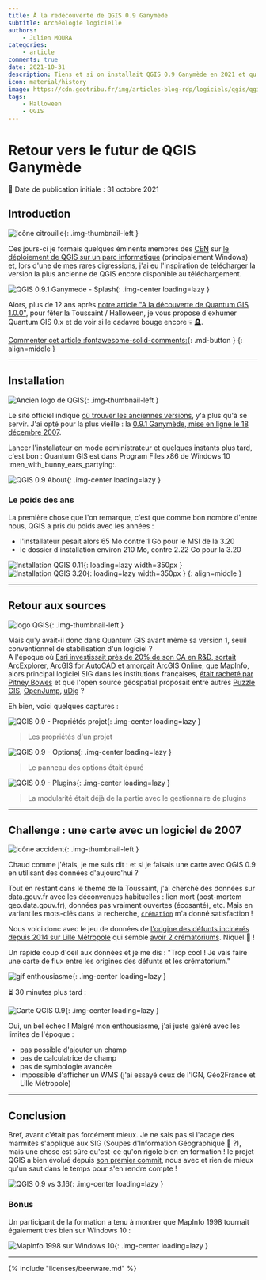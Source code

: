 ```yaml
---
title: À la redécouverte de QGIS 0.9 Ganymède
subtitle: Archéologie logicielle
authors:
    - Julien MOURA
categories:
    - article
comments: true
date: 2021-10-31
description: Tiens et si on installait QGIS 0.9 Ganymède en 2021 et qu'on essayait de faire une carte ? Petit voyage dans le temps.
icon: material/history
image: https://cdn.geotribu.fr/img/articles-blog-rdp/logiciels/qgis/qgis_0x/qgis_0-9_ganymede_splash.png
tags:
    - Halloween
    - QGIS
---
```


# Retour vers le futur de QGIS Ganymède

:calendar: Date de publication initiale : 31 octobre 2021

## Introduction

![icône citrouille](https://cdn.geotribu.fr/img/logos-icones/divers/citrouille.png "icône citrouille"){: .img-thumbnail-left }

Ces jours-ci je formais quelques éminents membres des [CEN](https://fr.wikipedia.org/wiki/Conservatoire_d%27espaces_naturels) sur [le déploiement de QGIS sur un parc informatique](https://oslandia.com/formations/qgis9-administration-dun-parc-qgis/) (principalement Windows) et, lors d'une de mes rares digressions, j'ai eu l'inspiration de télécharger la version la plus ancienne de QGIS encore disponible au téléchargement.

![QGIS 0.9.1 Ganymede - Splash](https://cdn.geotribu.fr/img/articles-blog-rdp/logiciels/qgis/qgis_0x/qgis_0-9_ganymede_splash.png "QGIS 0.9.1 Ganymede - Splash"){: .img-center loading=lazy }

Alors, plus de 12 ans après [notre article "A la découverte de Quantum GIS 1.0.0"](../2009/2009-08-28_a-la-decouverte-de-qgis.md), pour fêter la Toussaint / Halloween, je vous propose d'exhumer Quantum GIS 0.x et de voir si le cadavre bouge encore :skull: :headstone:.

[Commenter cet article :fontawesome-solid-comments:](#__comments "Aller aux commentaires"){: .md-button }
{: align=middle }

----

## Installation

![Ancien logo de QGIS](https://cdn.geotribu.fr/img/logos-icones/logiciels_librairies/qgis_old.png "Ancien logo de QGIS"){: .img-thumbnail-left }

Le site officiel indique [où trouver les anciennes versions](https://download.osgeo.org/qgis/), y'a plus qu'à se servir. J'ai opté pour la plus vieille : la [0.9.1 Ganymède, mise en ligne le 18 décembre 2007](https://download.osgeo.org/qgis/windows/qgis_setup0.9.1.18_12_2007.exe).

Lancer l'installateur en mode administrateur et quelques instants plus tard, c'est bon : Quantum GIS est dans Program Files x86 de Windows 10 :men_with_bunny_ears_partying:.

![QGIS 0.9 About](https://cdn.geotribu.fr/img/articles-blog-rdp/logiciels/qgis/qgis_0x/qgis_0-9-1x_about.png "QGIS 0.9 About"){: .img-center loading=lazy }

### Le poids des ans

La première chose que l'on remarque, c'est que comme bon nombre d'entre nous, QGIS a pris du poids avec les années :

- l'installateur pesait alors 65 Mo contre 1 Go pour le MSI de la 3.20
- le dossier d'installation environ 210 Mo, contre 2.22 Go pour la 3.20

![Installation QGIS 0.11](https://cdn.geotribu.fr/img/articles-blog-rdp/logiciels/qgis/qgis_0x/qgis_0x_size_installed.png "Taille de l'installation de QGIS 0.11"){: loading=lazy width=350px }
![Installation QGIS 3.20](https://cdn.geotribu.fr/img/articles-blog-rdp/logiciels/qgis/qgis_0x/qgis_320_size_installed.png "Taille de l'installation de QGIS 3.20"){: loading=lazy width=350px }
{: align=middle }

----

## Retour aux sources

![logo QGIS](https://cdn.geotribu.fr/img/logos-icones/logiciels_librairies/qgis.png "logo QGIS"){: .img-thumbnail-left }

Mais qu'y avait-il donc dans Quantum GIS avant même sa version 1, seuil conventionnel de stabilisation d'un logiciel ?  
A l'époque où [Esri investissait près de 20% de son CA en R&D, sortait ArcExplorer, ArcGIS for AutoCAD et amorçait ArcGIS Online](https://www.esri.com/news/arcnews/winter0708articles/arcgis-product-suite.html), que MapInfo, alors principal logiciel SIG dans les institutions françaises, [était racheté par Pitney Bowes](https://www.investorrelations.pitneybowes.com/news-releases/news-release-details/pitney-bowes-completes-acquisition-mapinfo) et que l'open source géospatial proposait entre autres [Puzzle GIS](../2009/2009-05-24_a-la-decouverte-de-puzzle-gis.md), [OpenJump](../2009/2009-05-31_a-la-decouverte-d-openjump.md), [uDig](../2009/2009-06-07_a-la-decouverte-de-udig.md) ?

Eh bien, voici quelques captures :

![QGIS 0.9 - Propriétés projet](https://cdn.geotribu.fr/img/articles-blog-rdp/logiciels/qgis/qgis_0x/qgis_0-9-1x_project_properties.png "QGIS 0.9 - Propriétés projet"){: .img-center loading=lazy }

> Les propriétés d'un projet

![QGIS 0.9 - Options](https://cdn.geotribu.fr/img/articles-blog-rdp/logiciels/qgis/qgis_0x/qgis_0-9-1x_options.png "QGIS 0.9 - Options"){: .img-center loading=lazy }

> Le panneau des options était épuré

![QGIS 0.9 - Plugins](https://cdn.geotribu.fr/img/articles-blog-rdp/logiciels/qgis/qgis_0x/qgis_0-9-1x_plugins.png "QGIS 0.9 - Plugins"){: .img-center loading=lazy }

> La modularité était déjà de la partie avec le gestionnaire de plugins

----

## Challenge : une carte avec un logiciel de 2007

![icône accident](https://cdn.geotribu.fr/img/logos-icones/divers/accident.png "icône accident"){: .img-thumbnail-left }

Chaud comme j'étais, je me suis dit : et si je faisais une carte avec QGIS 0.9 en utilisant des données d'aujourd'hui ?

Tout en restant dans le thème de la Toussaint, j'ai cherché des données sur data.gouv.fr avec les déconvenues habituelles : lien mort (post-mortem geo.data.gouv.fr), données pas vraiment ouvertes (écosanté), etc. Mais en variant les mots-clés dans la recherche, [`crémation`](https://www.data.gouv.fr/fr/datasets/?q=cr%C3%A9mation) m'a donné satisfaction !

Nous voici donc avec le jeu de données de [l'origine des défunts incinérés depuis 2014 sur Lille Métropole](https://www.data.gouv.fr/fr/datasets/cremations-depuis-2014/) qui semble [avoir 2 crématoriums](https://www.lillemetropole.fr/votre-metropole/competences/cadre-de-vie/crematorium). Niquel :smoking: !

Un rapide coup d'oeil aux données et je me dis : "Trop cool ! Je vais faire une carte de flux entre les origines des défunts et les crématorium."

![gif enthousiasme](https://i.imgur.com/N6J6vbf.gif){: .img-center loading=lazy }

:hourglass_flowing_sand: 30 minutes plus tard :

![Carte QGIS 0.9](https://cdn.geotribu.fr/img/articles-blog-rdp/logiciels/qgis/qgis_0x/qgis_0-9-1x_carte_crematoriums.png "Carte QGIS 0.9"){: .img-center loading=lazy }

Oui, un bel échec ! Malgré mon enthousiasme, j'ai juste galéré avec les limites de l'époque :

- pas possible d'ajouter un champ
- pas de calculatrice de champ
- pas de symbologie avancée
- impossible d'afficher un WMS (j'ai essayé ceux de l'IGN, Géo2France et Lille Métropole)

----

## Conclusion

Bref, avant c'était pas forcément mieux. Je ne sais pas si l'adage des marmites s'applique aux SIG (Soupes d'Information Géographique :thinking: ?), mais une chose est sûre ~~qu'est-ce qu'on rigole bien en formation !~~ le projet QGIS a bien évolué depuis [son premier commit](../../rdp/2020/rdp_2020-09-04.md#avalanche-de-ressources-sur-qgis), nous avec et rien de mieux qu'un saut dans le temps pour s'en rendre compte !

![QGIS 0.9 vs 3.16](https://cdn.geotribu.fr/img/articles-blog-rdp/logiciels/qgis/qgis_0x/qgis_both_versions.png "QGIS 0.9 vs 3.16"){: .img-center loading=lazy }

### Bonus

Un participant de la formation a tenu à montrer que MapInfo 1998 tournait également très bien sur Windows 10 :

![MapInfo 1998 sur Windows 10](https://cdn.geotribu.fr/img/articles-blog-rdp/logiciels/qgis/qgis_0x/mapinfo1998.png "MapInfo 1998 sur Windows 10"){: .img-center loading=lazy }

----

<!-- geotribu:authors-block -->

{% include "licenses/beerware.md" %}
